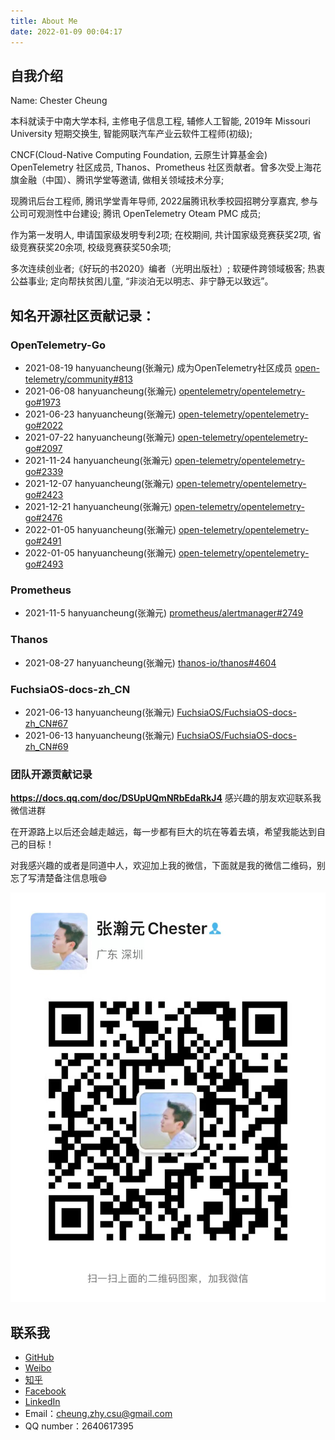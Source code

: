 ```yaml
---
title: About Me
date: 2022-01-09 00:04:17
---
```


## 自我介绍

Name: Chester Cheung

本科就读于中南大学本科, 主修电子信息工程, 辅修人工智能, 2019年 Missouri University 短期交换生, 智能网联汽车产业云软件工程师(初级);

CNCF(Cloud-Native Computing Foundation, 云原生计算基金会) OpenTelemetry 社区成员, Thanos、Prometheus 社区贡献者。曾多次受上海花旗金融（中国）、腾讯学堂等邀请, 做相关领域技术分享;

现腾讯后台工程师, 腾讯学堂青年导师, 2022届腾讯秋季校园招聘分享嘉宾, 参与公司可观测性中台建设; 腾讯 OpenTelemetry Oteam PMC 成员;

作为第一发明人, 申请国家级发明专利2项; 在校期间, 共计国家级竞赛获奖2项, 省级竞赛获奖20余项, 校级竞赛获奖50余项;

多次连续创业者;《好玩的书2020》编者（光明出版社）; 软硬件跨领域极客; 热衷公益事业; 定向帮扶贫困儿童, “非淡泊无以明志、非宁静无以致远”。

## 知名开源社区贡献记录：

### OpenTelemetry-Go

- 2021-08-19 hanyuancheung(张瀚元) 成为OpenTelemetry社区成员 [open-telemetry/community#813](https://github.com/open-telemetry/community/issues/813)
- 2021-06-08 hanyuancheung(张瀚元) [opentelemetry/opentelemetry-go#1973](https://github.com/open-telemetry/opentelemetry-go/pull/1973)
- 2021-06-23 hanyuancheung(张瀚元) [open-telemetry/opentelemetry-go#2022](https://github.com/open-telemetry/opentelemetry-go/pull/2022)
- 2021-07-22 hanyuancheung(张瀚元) [open-telemetry/opentelemetry-go#2097](https://github.com/open-telemetry/opentelemetry-go/pull/2097)
- 2021-11-24 hanyuancheung(张瀚元) [open-telemetry/opentelemetry-go#2339](https://github.com/open-telemetry/opentelemetry-go/pull/2339)
- 2021-12-07 hanyuancheung(张瀚元) [open-telemetry/opentelemetry-go#2423](https://github.com/open-telemetry/opentelemetry-go/pull/2423)
- 2021-12-21 hanyuancheung(张瀚元) [open-telemetry/opentelemetry-go#2476](https://github.com/open-telemetry/opentelemetry-go/pull/2476)
- 2022-01-05 hanyuancheung(张瀚元) [open-telemetry/opentelemetry-go#2491](https://github.com/open-telemetry/opentelemetry-go/pull/2491)
- 2022-01-05 hanyuancheung(张瀚元) [open-telemetry/opentelemetry-go#2493](https://github.com/open-telemetry/opentelemetry-go/pull/2493)

### Prometheus
- 2021-11-5 hanyuancheung(张瀚元) [prometheus/alertmanager#2749](https://github.com/prometheus/alertmanager/pull/2749)

### Thanos

- 2021-08-27 hanyuancheung(张瀚元) [thanos-io/thanos#4604](https://github.com/thanos-io/thanos/pull/4604)

### FuchsiaOS-docs-zh_CN

- 2021-06-13 hanyuancheung(张瀚元) [FuchsiaOS/FuchsiaOS-docs-zh_CN#67](https://github.com/FuchsiaOS/FuchsiaOS-docs-zh_CN/pull/67)
- 2021-06-13 hanyuancheung(张瀚元) [FuchsiaOS/FuchsiaOS-docs-zh_CN#69](https://github.com/FuchsiaOS/FuchsiaOS-docs-zh_CN/pull/69)

### 团队开源贡献记录

**https://docs.qq.com/doc/DSUpUQmNRbEdaRkJ4** 感兴趣的朋友欢迎联系我微信进群

在开源路上以后还会越走越远，每一步都有巨大的坑在等着去填，希望我能达到自己的目标！

对我感兴趣的或者是同道中人，欢迎加上我的微信，下面就是我的微信二维码，别忘了写清楚备注信息哦😄

![个人微信](../images/WechatCode.jpg)

## 联系我

* [GitHub](https://github.com/zhyChesterCheung)
* [Weibo](https://weibo.com/u/5689093900)
* [知乎](https://www.zhihu.com/people/la-la-la-la-la-la-la-ji-9)
* [Facebook](https://www.facebook.com/chester.cheung.3538)
* [LinkedIn](https://www.linkedin.com/in/chestercheung)
* Email：cheung.zhy.csu@gmail.com
* QQ number：2640617395
